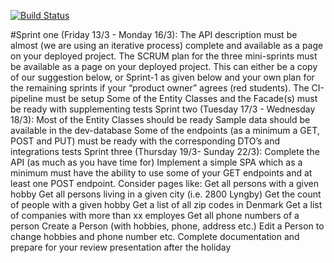 [![Build Status](https://travis-ci.org/Gold-ish/CA2.svg?branch=master)](https://travis-ci.org/Gold-ish/CA2)

#Sprint one (Friday 13/3 - Monday 16/3): 
The API description must be almost (we are using an iterative process) complete and available as a page on your deployed project.
The SCRUM plan for the three mini-sprints must be available as a page on your deployed project. This can either be a copy of our suggestion below, or Sprint-1 as given below and your own plan for the remaining sprints if your “product owner” agrees (red students).
The CI-pipeline must be setup
Some of the Entity Classes and the Facade(s) must be ready with supplementing tests
Sprint two (Tuesday 17/3 - Wednesday 18/3):
Most of the Entity Classes should be ready
Sample data should be available in the dev-database
Some of the endpoints (as a minimum a GET, POST and PUT) must be ready with the corresponding DTO’s and integrations tests
Sprint three (Thursday 19/3- Sunday 22/3):
Complete the API (as much as you have time for)
Implement a simple SPA which as a minimum must have the ability to use some of your GET endpoints and at least one POST endpoint. Consider pages like:
Get all persons with a given hobby
Get all persons living in a given city (i.e. 2800 Lyngby)
Get the count of people with a given hobby
Get a list of all zip codes in Denmark
Get a list of companies with more than xx employes
Get all phone numbers of a person
Create a Person (with hobbies, phone, address etc.)
Edit a Person to change hobbies and phone number etc.
Complete documentation and prepare for your review presentation after the holiday
    